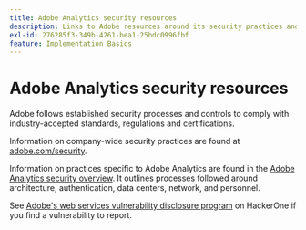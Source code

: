 ```yaml
---
title: Adobe Analytics security resources
description: Links to Adobe resources around its security practices and recovery plans.
exl-id: 276285f3-349b-4261-bea1-25bdc0996fbf
feature: Implementation Basics
---
```

# Adobe Analytics security resources

Adobe follows established security processes and controls to comply with industry-accepted standards, regulations and certifications.

Information on company-wide security practices are found at [adobe.com/security](https://adobe.com/security.html).

Information on practices specific to Adobe Analytics are found in the [Adobe Analytics security overview](https://www.adobe.com/content/dam/acom/en/security/pdfs/ADB-AnalyticsSecurity-WP.pdf). It outlines processes followed around architecture, authentication, data centers, network, and personnel.

See [Adobe's web services vulnerability disclosure program](https://hackerone.com/adobe) on HackerOne if you find a vulnerability to report.
